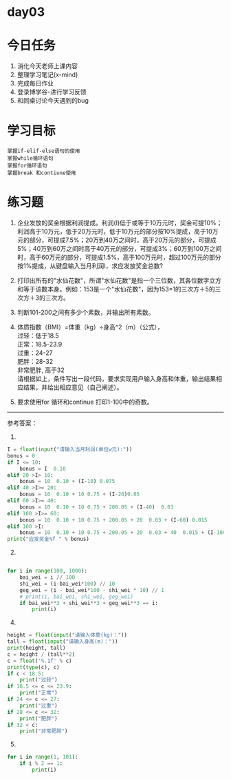 # day03

# 今日任务

1. 消化今天老师上课内容
2. 整理学习笔记\(x-mind\)
3. 完成每日作业
4. 登录博学谷-进行学习反馈
5. 和同桌讨论今天遇到的bug

# 学习目标

```
掌握if-elif-else语句的使用
掌握while循环语句
掌握for循环语句
掌握break 和contiune使用
```

# 练习题

1. 企业发放的奖金根据利润提成。利润\(I\)低于或等于10万元时，奖金可提10%；利润高于10万元，低于20万元时，低于10万元的部分按10%提成，高于10万元的部分，可提成7.5%；20万到40万之间时，高于20万元的部分，可提成5%；40万到60万之间时高于40万元的部分，可提成3%；60万到100万之间时，高于60万元的部分，可提成1.5%，高于100万元时，超过100万元的部分按1%提成，从键盘输入当月利润I，求应发放奖金总数?

2. 打印出所有的"水仙花数"，所谓"水仙花数"是指一个三位数，其各位数字立方和等于该数本身。例如：153是一个"水仙花数"，因为153=1的三次方＋5的三次方＋3的三次方。

3. 判断101-200之间有多少个素数，并输出所有素数。

4. 体质指数（BMI）=体重（kg）÷身高^2（m）（公式），  
   过轻：低于18.5  
   正常：18.5-23.9  
   过重：24-27  
   肥胖：28-32  
   非常肥胖, 高于32  
   请根据如上，条件写出一段代码，要求实现用户输入身高和体重，输出结果相应结果，并给出相应意见（自己阐述）。

5. 要求使用for 循环和continue 打印1-100中的奇数。

---

参考答案：

1. 
```py
I = float(input("请输入当月利润(单位w元):"))
bonus = 0
if I <= 10:
    bonus = I  0.10
elif 20 >I> 10:
    bonus = 10  0.10 + (I-10) 0.075
elif 40 >I>= 20:
    bonus = 10  0.10 + 10 0.75 + (I-20)0.05 
elif 60 >I>= 40:
    bonus = 10  0.10 + 10 0.75 + 200.05 + (I-40)  0.03
elif 100 >I>= 60:
    bonus = 10  0.10 + 10 0.75 + 200.05 + 20  0.03 + (I-60) 0.015
elif 100 >I:
    bonus = 10  0.10 + 10 0.75 + 200.05 + 20  0.03 + 40  0.015 + (I-100) * 0.01
print("应发奖金%f " % bonus)
```



2.



```py

for i in range(100, 1000):
	bai_wei = i // 100
	shi_wei = (i-bai_wei*100) // 10
	geg_wei = (i - bai_wei*100 - shi_wei * 10) // 1
	# print(i, bai_wei, shi_wei, geg_wei)
	if bai_wei**3 + shi_wei**3 + geg_wei**3 == i:
		print(i)
```





4.

```py
height = float(input("请输入体重(kg)："))
tall = float(input("请输入身高(m)："))
print(height, tall)
c = height / (tall**2)
c = float('%.1f' % c)
print(type(c), c)
if c < 18.5:
    print("过轻")
if 18.5 <= c <= 23.9:
    print("正常")
if 24 <= c <= 27:
    print("过重")
if 28 <= c <= 32:
    print("肥胖")
if 32 < c:
    print("非常肥胖")
```

5.

```py
for i in range(1, 101):
    if i % 2 == 1:
        print(i)
```



